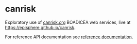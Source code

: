 # canrisk
Exploratory use of [canrisk.org](https://canrisk.org) BOADICEA web services, live at https://episphere.github.io/canrisk.

For reference API documentation see [reference documentation](https://canrisk.atlassian.net/wiki/spaces/FAQS/pages/44826679/How-To+Use+CanRisk+Web-Services).
